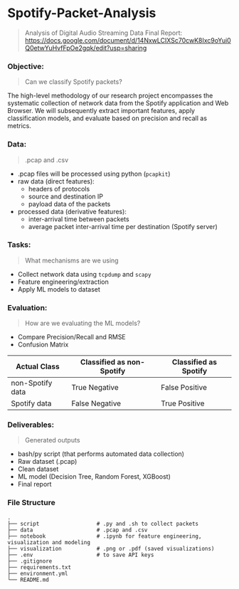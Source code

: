 # Spotify-Packet-Analysis
> Analysis of Digital Audio Streaming Data
> Final Report: https://docs.google.com/document/d/14NxwLCIXSc70cwK8Ixc9oYui0Q0etwYuHvfFpOe2gqk/edit?usp=sharing

### Objective:
> Can we classify Spotify packets?

The high-level methodology of our research project encompasses the systematic collection of network data from the Spotify application and Web Browser. We will subsequently extract important features, apply classification models, and evaluate based on precision and recall as metrics.

### Data:
> .pcap and .csv
- .pcap files will be processed using python (`pcapkit`)
- raw data (direct features):
    - headers of protocols
    - source and destination IP
    - payload data of the packets
- processed data (derivative features):
    - inter-arrival time between packets
    - average packet inter-arrival time per destination (Spotify server)

### Tasks:
> What mechanisms are we using
- Collect network data using `tcpdump` and `scapy`
- Feature engineering/extraction
- Apply ML models to dataset

### Evaluation:
> How are we evaluating the ML models?
- Compare Precision/Recall and RMSE
- Confusion Matrix

| Actual Class      | Classified as non-Spotify | Classified as Spotify |
|-------------------|---------------------------|-----------------------|
| non-Spotify data  | True Negative             | False Positive        |
| Spotify data      | False Negative            | True Positive         |


### Deliverables:
> Generated outputs
- bash/py script (that performs automated data collection)
- Raw dataset (.pcap)
- Clean dataset
- ML model (Decision Tree, Random Forest, XGBoost)
- Final report

### File Structure
    .
    ├── script                  # .py and .sh to collect packets
    ├── data                    # .pcap and .csv
    ├── notebook                # .ipynb for feature engineering, visualization and modeling
    ├── visualization           # .png or .pdf (saved visualizations)
    ├── .env                    # to save API keys
    ├── .gitignore
    ├── requirements.txt
    ├── environment.yml
    └── README.md